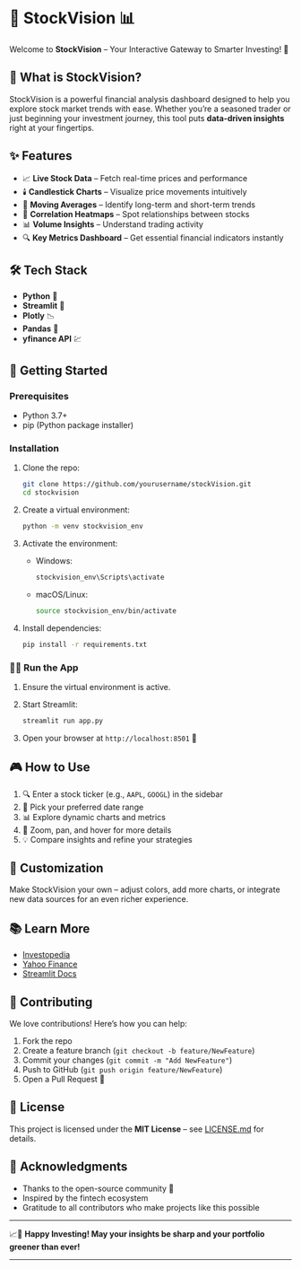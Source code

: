 # 🚀 StockVision 📊

Welcome to **StockVision** – Your Interactive Gateway to Smarter Investing! 🌟

## 🎯 What is StockVision?

StockVision is a powerful financial analysis dashboard designed to help you explore stock market trends with ease. Whether you’re a seasoned trader or just beginning your investment journey, this tool puts **data-driven insights** right at your fingertips.

## ✨ Features

- 📈 **Live Stock Data** – Fetch real-time prices and performance
- 🕯️ **Candlestick Charts** – Visualize price movements intuitively
- 🌊 **Moving Averages** – Identify long-term and short-term trends
- 🔗 **Correlation Heatmaps** – Spot relationships between stocks
- 📊 **Volume Insights** – Understand trading activity
- 🔍 **Key Metrics Dashboard** – Get essential financial indicators instantly

## 🛠️ Tech Stack

- **Python** 🐍
- **Streamlit** 🌟
- **Plotly** 📉
- **Pandas** 🐼
- **yfinance API** 💹

## 🚀 Getting Started

### Prerequisites

- Python 3.7+
- pip (Python package installer)

### Installation

1. Clone the repo:

   ```bash
   git clone https://github.com/yourusername/stockVision.git
   cd stockvision
   ```

2. Create a virtual environment:

   ```bash
   python -m venv stockvision_env
   ```

3. Activate the environment:

   - Windows:

     ```bash
     stockvision_env\Scripts\activate
     ```

   - macOS/Linux:

     ```bash
     source stockvision_env/bin/activate
     ```

4. Install dependencies:

   ```bash
   pip install -r requirements.txt
   ```

### 🏃‍♂️ Run the App

1. Ensure the virtual environment is active.
2. Start Streamlit:

   ```bash
   streamlit run app.py
   ```

3. Open your browser at `http://localhost:8501` 🚀

## 🎮 How to Use

1. 🔍 Enter a stock ticker (e.g., `AAPL`, `GOOGL`) in the sidebar
2. 📅 Pick your preferred date range
3. 📊 Explore dynamic charts and metrics
4. 🧭 Zoom, pan, and hover for more details
5. 💡 Compare insights and refine your strategies

## 🌈 Customization

Make StockVision your own – adjust colors, add more charts, or integrate new data sources for an even richer experience.

## 📚 Learn More

- [Investopedia](https://www.investopedia.com/)
- [Yahoo Finance](https://finance.yahoo.com/)
- [Streamlit Docs](https://docs.streamlit.io/)

## 🤝 Contributing

We love contributions! Here’s how you can help:

1. Fork the repo
2. Create a feature branch (`git checkout -b feature/NewFeature`)
3. Commit your changes (`git commit -m "Add NewFeature"`)
4. Push to GitHub (`git push origin feature/NewFeature`)
5. Open a Pull Request 🚀

## 📜 License

This project is licensed under the **MIT License** – see [LICENSE.md](LICENSE.md) for details.

## 🙏 Acknowledgments

- Thanks to the open-source community 💙
- Inspired by the fintech ecosystem
- Gratitude to all contributors who make projects like this possible

---

📈💎 **Happy Investing! May your insights be sharp and your portfolio greener than ever!**

---
